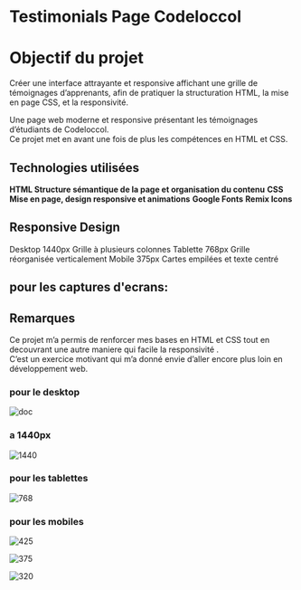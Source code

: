 # Testimonials Page Codeloccol


# Objectif du projet
Créer une interface attrayante et responsive affichant une grille de témoignages d’apprenants, afin de pratiquer la structuration HTML, la mise en page CSS, et la responsivité.

Une page web moderne et responsive présentant les témoignages d’étudiants de Codeloccol.  
Ce projet met en avant une fois de plus les compétences en HTML et CSS.


##  Technologies utilisées

**HTML Structure sémantique de la page et organisation du contenu** 
**CSS Mise en page, design responsive et animations**
**Google Fonts** 
**Remix Icons**


## Responsive Design
 Desktop 1440px  Grille à plusieurs colonnes 
 Tablette 768px  Grille réorganisée verticalement 
 Mobile 375px  Cartes empilées et texte centré 

 ## pour les captures d'ecrans:

 ## Remarques 
Ce projet m’a permis de renforcer mes bases en HTML et CSS tout en decouvrant une autre maniere qui facile la responsivité .  
C’est un exercice motivant qui m’a donné envie d’aller encore plus loin en développement web.

### pour le desktop

![doc](./Assets/doc.png)

### a 1440px
![1440](./Assets/1440.png)

### pour les tablettes
![768](./Assets/768.png)

### pour les mobiles
![425](./Assets/425.png)

![375](./Assets/375.png)


![320](./Assets/320.png)


